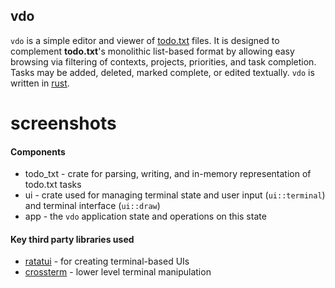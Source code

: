 
## vdo 

`vdo` is a simple editor and viewer of [todo.txt](https://github.com/todotxt/todo.txt "todo.txt format specification") files.  It is designed to complement **todo.txt**'s monolithic list-based format by allowing easy browsing via filtering of contexts, projects, priorities, and task completion.  Tasks may be added, deleted, marked complete, or edited textually. `vdo` is written in [rust](https://www.rust-lang.org/).

# screenshots

#### Components
- todo_txt - crate for parsing, writing, and in-memory representation of todo.txt tasks
- ui - crate used for managing terminal state and user input (`ui::terminal`) and terminal interface (`ui::draw`)
- app - the `vdo` application state and operations on this state

#### Key third party libraries used

- [ratatui](https://docs.rs/ratatui/latest/ratatui/) - for creating terminal-based UIs
- [crossterm](https://docs.rs/crossterm/latest/crossterm/) - lower level terminal manipulation


